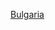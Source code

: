 [Bulgaria](https://docs.erp.net/tech/modules/financials/excise/country-specific/bulgaria/index.html)